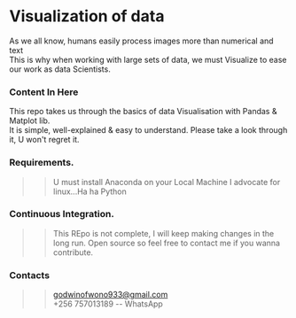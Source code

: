 # Visualization of data

As we all know, humans easily process images more than numerical and text<BR>
This is why when working with large sets of data, we must Visualize to ease our work as data Scientists.

### Content In Here<br>
This repo takes us through  the basics of data Visualisation with Pandas & Matplot lib.<br>
It is simple, well-explained & easy to understand. Please take a look through it, U won't regret it.

### Requirements.
>> U must install Anaconda on your Local Machine
>> I advocate for linux...Ha ha
>> Python

### Continuous Integration.
>> This REpo is not complete, I will keep making changes in the long run.
>> Open source so feel free to contact me if you wanna contribute.

### Contacts
>> godwinofwono933@gmail.com<br>
>> +256 757013189  -- WhatsApp
